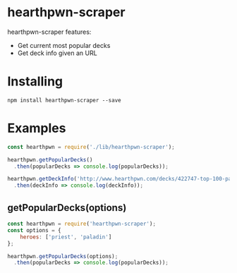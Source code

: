 # hearthpwn-scraper

hearthpwn-scraper features:
  - Get current most popular decks
  - Get deck info given an URL


# Installing
```
npm install hearthpwn-scraper --save
```

# Examples
```js
const hearthpwn = require('./lib/hearthpwn-scraper');

hearthpwn.getPopularDecks()
  .then(popularDecks => console.log(popularDecks));

hearthpwn.getDeckInfo('http://www.hearthpwn.com/decks/422747-top-100-patron-by-mariohs-guide-mini-guide-in')
  .then(deckInfo => console.log(deckInfo));
```


## getPopularDecks(options)

```js
const hearthpwn = require('hearthpwn-scraper');
const options = {
    heroes: ['priest', 'paladin']
};

hearthpwn.getPopularDecks(options);
  .then(popularDecks => console.log(popularDecks));
```
